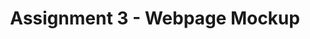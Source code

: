 ---
title: Assignment 3 - Webpage Mockup
excerpt: Create a high resolution mockup in Figma. Your mockups must use components, a design system, and one example of prototyping.
status: draft
---